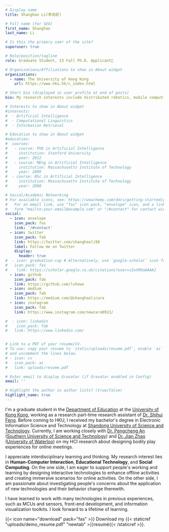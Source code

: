```yaml
---
# Display name
title: Shanghao Li(李尚好)

# Full name (for SEO)
first_name: Shanghao
last_name: Li

# Is this the primary user of the site?
superuser: true

# Role/position/tagline
role: Graduate Student, 23 Fall Ph.D. Applicant🌟

# Organizations/Affiliations to show in About widget
organizations:
  - name: The University of Hong Kong
    url: https://www.hku.hk/c_index.html

# Short bio (displayed in user profile at end of posts)
bio: My research interests include distributed robotics, mobile computing and programmable matter.

# Interests to show in About widget
#interests:
#  - Artificial Intelligence
#  - Computational Linguistics
#  - Information Retrieval

# Education to show in About widget
#education:
#  courses:
#   - course: PhD in Artificial Intelligence
#     institution: Stanford University
#     year: 2012
#   - course: MEng in Artificial Intelligence
#     institution: Massachusetts Institute of Technology
#     year: 2009
#  - course: BSc in Artificial Intelligence
#     institution: Massachusetts Institute of Technology
#     year: 2008

# Social/Academic Networking
# For available icons, see: https://wowchemy.com/docs/getting-started/page-builder/#icons
#   For an email link, use "fas" icon pack, "envelope" icon, and a link in the
#   form "mailto:your-email@example.com" or "/#contact" for contact widget.
social:
  - icon: envelope
    icon_pack: fas
    link: '/#contact'
  - icon: twitter
    icon_pack: fab
    link: https://twitter.com/shanghaoli98
    label: Follow me on Twitter
    display:
      header: true
#  - icon: graduation-cap # Alternatively, use `google-scholar` icon from `ai` icon pack
#   icon_pack: fas
#    link: https://scholar.google.co.uk/citations?user=sIwtMXoAAAAJ
  - icon: github
    icon_pack: fab
    link: https://github.com/lshowo
  - icon: medium
    icon_pack: fab
    link: https://medium.com/@shanghaolicara 
  - icon: instagram
    icon_pack: fab
    link: https://www.instagram.com/newcara0913/ 

#  - icon: linkedin
#    icon_pack: fab
#   link: https://www.linkedin.com/


# Link to a PDF of your resume/CV.
# To use: copy your resume to `static/uploads/resume.pdf`, enable `ai` icons in `params.yaml`,
# and uncomment the lines below.
# - icon: cv
#   icon_pack: ai
#   link: uploads/resume.pdf

# Enter email to display Gravatar (if Gravatar enabled in Config)
email: ''

# Highlight the author in author lists? (true/false)
highlight_name: true
---
```


I'm a graduate student in the [Department of Education](https://web.edu.hku.hk/) at the [University of Kong Kong](https://www.hku.hk/), working as a research part-time research assistant of [Dr. Shihui Feng](https://scholar.google.com/citations?hl=en&user=gpQwSXwAAAAJ). Before coming to HKU, I received my bachelor's degree in Electronic Information Science and Technology at [Shandong University of Science and Technology](http://www.sdust.edu.cn/?yikikata=2af5c43f-b0c06ac4adb9ed563acd99c16a32a044). Currently, I am working closely with [Dr. Pengcheng An](https://scholar.google.com/citations?hl=en&user=8NN-2uYAAAAJ) ([Southern University of Science and Technology](https://www.sustech.edu.cn/en/)) and [Dr. Jian Zhao](https://www.jeffjianzhao.com/) ([University of Waterloo](https://uwaterloo.ca/)) on my HCI research about designing bodily play experiences for online meetings.

I appreciate interdisciplinary learning and thinking. My research interest lies in **Human-Computer Interaction**, **Educational Technology**, and **Social Computing**. On the one side, I am eager to support people's working and learning by designing interactive technologies to enhance offline activities and creating immersive scenarios for online activities. On the other side, I am passionate about investigating people's concerns about the application of new technologies and their behavior change therewith.

I have learned to work with many technologies in previous experiences, such as MCUs and sensors, front-end development, and information visualization toolkits. I look forward to a lifetime of learning.

{{< icon name="download" pack="fas" >}} Download my {{< staticref "uploads/demo_resume.pdf" "newtab" >}}resumé{{< /staticref >}}.
